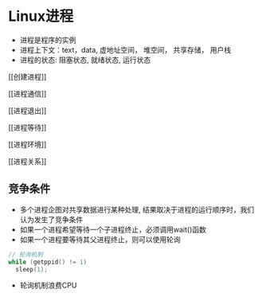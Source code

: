 # Linux进程

- 进程是程序的实例
- 进程上下文：text，data, 虚地址空间， 堆空间， 共享存储， 用户栈
- 进程的状态: 阻塞状态,  就绪状态, 运行状态

[[创建进程]]
  
[[进程通信]]

[[进程退出]]

[[进程等待]]

[[进程环境]]

[[进程关系]]

## 竞争条件

- 多个进程企图对共享数据进行某种处理, 结果取决于进程的运行顺序时，我们认为发生了竞争条件
- 如果一个进程希望等待一个子进程终止，必须调用wait()函数
- 如果一个进程要等待其父进程终止，则可以使用轮询

```c++
// 轮询机制
while (getppid() != 1)
  sleep(1);
```

- 轮询机制浪费CPU

